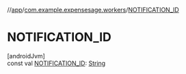 //[app](../../index.md)/[com.example.expensesage.workers](index.md)/[NOTIFICATION_ID](-n-o-t-i-f-i-c-a-t-i-o-n_-i-d.md)

# NOTIFICATION_ID

[androidJvm]\
const val [NOTIFICATION_ID](-n-o-t-i-f-i-c-a-t-i-o-n_-i-d.md): [String](https://kotlinlang.org/api/latest/jvm/stdlib/kotlin/-string/index.html)
